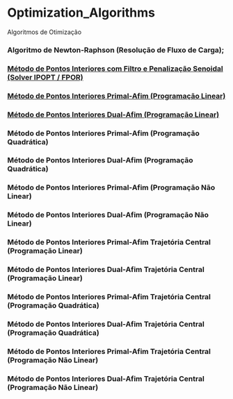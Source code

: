 # Optimization_Algorithms
Algoritmos de Otimização


### Algoritmo de Newton-Raphson (Resolução de Fluxo de Carga);

### [Método de Pontos Interiores com Filtro e Penalização Senoidal (Solver IPOPT / FPOR)](https://github.com/rafaelpavan95/Optimization_Algorithms/blob/main/Otimiza%C3%A7%C3%A3o%20e%20M%C3%A9todo%20de%20Pontos%20Interiores%20-%20Penaliza%C3%A7%C3%A3o%20Senoidal.ipynb)

### [Método de Pontos Interiores Primal-Afim (Programação Linear)](https://github.com/rafaelpavan95/Optimization_Algorithms/blob/main/Primal_Afim_Linear.m)

### [Método de Pontos Interiores Dual-Afim (Programação Linear)](https://github.com/rafaelpavan95/Optimization_Algorithms/blob/main/Dual_Afim_Linear.m)

### Método de Pontos Interiores Primal-Afim (Programação Quadrática)

### Método de Pontos Interiores Dual-Afim (Programação Quadrática)

### Método de Pontos Interiores Primal-Afim (Programação Não Linear)

### Método de Pontos Interiores Dual-Afim (Programação Não Linear)

### Método de Pontos Interiores Primal-Afim Trajetória Central (Programação Linear)

### Método de Pontos Interiores Dual-Afim Trajetória Central (Programação Linear)

### Método de Pontos Interiores Primal-Afim Trajetória Central (Programação Quadrática)

### Método de Pontos Interiores Dual-Afim Trajetória Central (Programação Quadrática)

### Método de Pontos Interiores Primal-Afim Trajetória Central (Programação Não Linear)

### Método de Pontos Interiores Dual-Afim Trajetória Central (Programação Não Linear)


